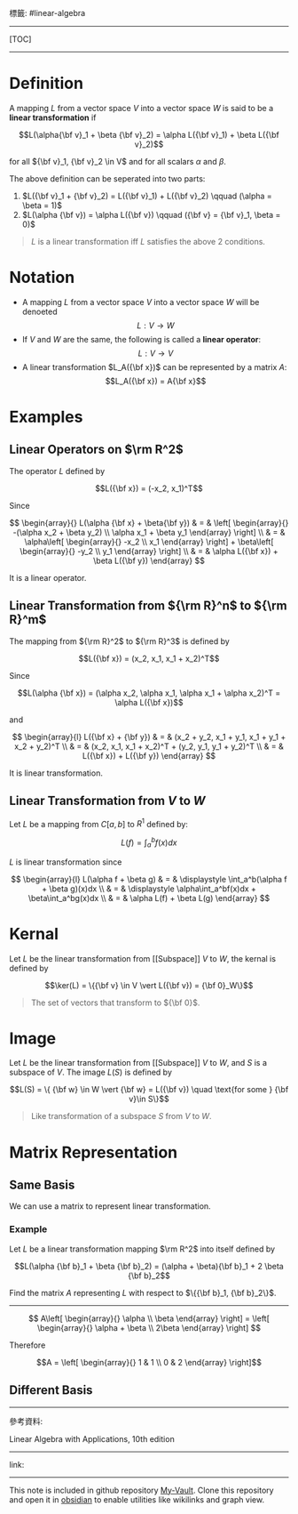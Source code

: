  標籤: #linear-algebra 

---

[TOC]

---

# Definition

A mapping $L$ from a vector space $V$ into a vector space $W$ is said to be a **linear transformation** if

$$L(\alpha{\bf v}_1 + \beta {\bf v}_2) = \alpha L({\bf v}_1) + \beta L({\bf v}_2)$$

for all ${\bf v}_1, {\bf v}_2 \in V$ and for all scalars $\alpha$ and $\beta$.

The above definition can be seperated into two parts:

1. $L({\bf v}_1 + {\bf v}_2) = L({\bf v}_1) + L({\bf v}_2) \qquad (\alpha = \beta = 1)$
2. $L(\alpha {\bf v}) = \alpha L({\bf v}) \qquad ({\bf v} = {\bf v}_1, \beta = 0)$

> $L$ is a linear transformation iff $L$ satisfies the above 2 conditions.

# Notation

- A mapping $L$ from a vector space $V$ into a vector space $W$ will be denoeted $$L: V \rightarrow W$$
- If $V$ and $W$ are the same, the following is called a **linear operator**: $$L: V \rightarrow V$$
- A linear transformation $L_A({\bf x})$ can be represented by a matrix $A$: $$L_A({\bf x}) = A{\bf x}$$

# Examples

## Linear Operators on $\rm R^2$

The operator $L$ defined by

$$L({\bf x}) = (-x_2, x_1)^T$$

Since 

$$
\begin{array}{}
	L(\alpha {\bf x} + \beta{\bf y}) & = & 
	\left[
		\begin{array}{}
			-(\alpha x_2 + \beta y_2) \\
			\alpha x_1 + \beta y_1
		\end{array}
	\right] \\
	& = & 
	\alpha\left[
		 \begin{array}{}
		 -x_2 \\
		 x_1
		 \end{array}
	\right] +
	\beta\left[
		\begin{array}{}
			 -y_2 \\
			 y_1
		\end{array}
	\right] \\
	& = & 
	\alpha L({\bf x}) +
	\beta L({\bf y})
\end{array}
$$

It is a linear operator.

## Linear Transformation from ${\rm R}^n$ to ${\rm R}^m$

The mapping from ${\rm R}^2$ to ${\rm R}^3$ is defined by

$$L({\bf x}) = (x_2, x_1, x_1 + x_2)^T$$

Since 

$$L(\alpha {\bf x}) = (\alpha x_2, \alpha x_1, \alpha x_1 + \alpha x_2)^T = \alpha L({\bf x})$$

and

$$
\begin{array}{l}
	L({\bf x} + {\bf y}) & = &
	(x_2 + y_2, x_1 + y_1, x_1 + y_1 + x_2 + y_2)^T \\
	& = & (x_2, x_1, x_1 + x_2)^T + (y_2, y_1, y_1 + y_2)^T \\
	& = & L({\bf x}) + L({\bf y})
\end{array}
$$

It is linear transformation.

## Linear Transformation from $V$ to $W$

Let $L$ be a mapping from $C[a, b]$ to $R^1$ defined by:

$$L(f) = \int_a^b f(x)dx$$

$L$ is linear transformation since

$$
\begin{array}{l}
	L(\alpha f + \beta g) & = &
	\displaystyle \int_a^b(\alpha f + \beta g)(x)dx \\
	& = & \displaystyle
	\alpha\int_a^bf(x)dx + \beta\int_a^bg(x)dx \\
	& = & \alpha L(f) + \beta L(g)
\end{array}
$$

# Kernal

Let $L$ be the linear transformation from [[Subspace]] $V$ to $W$, the kernal is defined by

$$\ker(L) = \{{\bf v} \in V \vert L({\bf v}) = {\bf 0}_W\}$$

> The set of vectors that transform to ${\bf 0}$.

# Image

Let $L$ be the linear transformation from [[Subspace]] $V$ to $W$, and $S$ is a subspace of $V$. The image $L(S)$ is defined by

$$L(S) = \{ {\bf w} \in W \vert {\bf w} = L({\bf v}) \quad \text{for some } {\bf v}\in S\}$$

> Like transformation of a subspace $S$ from $V$ to $W$.

# Matrix Representation

## Same Basis

We can use a matrix to represent linear transformation.

### Example

Let $L$ be a linear transformation mapping $\rm R^2$ into itself defined by

$$L(\alpha {\bf b}_1 + \beta {\bf b}_2) = (\alpha + \beta){\bf b}_1 + 2 \beta {\bf b}_2$$

Find the matrix $A$ representing $L$ with respect to $\{{\bf b}_1, {\bf b}_2\}$.

---

$$
A\left[
	\begin{array}{}
		\alpha \\
		\beta
	\end{array}
\right] = 
\left[
	\begin{array}{}
		\alpha + \beta \\
		2\beta
	\end{array}
\right]
$$

Therefore

$$A = 
\left[
	\begin{array}{}
		1 & 1 \\
		0 & 2
	\end{array}
\right]$$

## Different Basis



---

參考資料:

Linear Algebra with Applications, 10th edition

---

link:


---

This note is included in github repository [My-Vault](https://github.com/LittleD3092/My-Vault.git). Clone this repository and open it in [obsidian](https://obsidian.md/) to enable utilities like wikilinks and graph view.